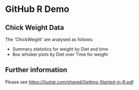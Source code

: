 # GitHub R Demo

## Chick Weight Data

The 'ChickWeight' are analysed as follows:

+ Summary statistics for weight by Diet and time
+ Box whisker plots by Diet over Time for weight

## Further information

Please see https://ilustat.com/shared/Getting-Started-in-R.pdf
